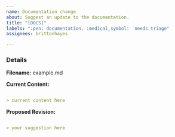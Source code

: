 ```yaml
---
name: Documentation change
about: Suggest an update to the documentation.
title: "[DOCS]"
labels: ":pen: documentation, :medical_symbol:  needs triage"
assignees: brittonhayes

---
```


### Details

**Filename:** example.md

**Current Content:**
```markdown

> current content here

```

**Proposed Revision:**
```markdown

> your suggestion here

```

